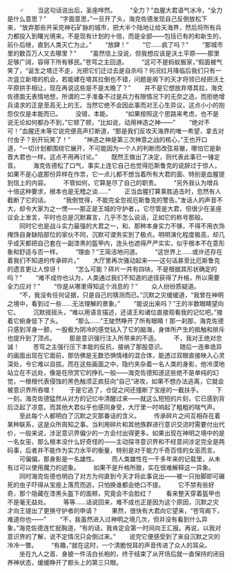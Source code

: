 　　♂
　　当这句话说出后，圣座哗然。
　　“全力？”血腥大君语气冰冷，“全力是什么意思？”
　　“字面意思，”一旦开了头，海克佐德发现自己反倒放松下来，“放弃那些开采完神石矿脉的城市，把大半个陆地让给天海界，然后将所有兵力都投入到曙光境来。不是现有计划的十倍，而是全部——包括已有的和新生的，前仆后继，直到人类灭亡为止。”
　　“放肆！”
　　“它……疯了吗？”
　　“那城市里的数百万人又去哪里？”
　　“虽然信上没说，但我想应该是沃土平原——那里足够广阔，容得下所有移民。”苍穹之主回道。
　　“这可不是蚂蚁搬家，”假面被气笑了，“诞生之塔迁不走，光把它们迁过去是自杀吗？何况红月降临后我们只有一次竖立新塔的机会，若能建在塔其拉倒也不错，问题是阁下的天才将领已经把沃土平原拱手相让，现在再说这些是不是太晚了？”
　　并不是它想放弃塔其拉，海克佐德面无表情地想，所谓的二手准备不过是兵力有限情况下的无奈之选，而拒绝增兵请求的正是至高无上的王。当然它绝不会因此事而对王心生异议，这点小小的抱怨仅仅是本能而已。
　　没错，本能。
　　“如果按照这个思路来考虑，也不是说无论如何都办不到，”它顿了顿，“比如说，动用神造之神——”
　　“绝对不可！”血腥还未等它说完便高声打断道，“那是我们反攻天海界的唯一希望，拿去对付虫子？别开玩笑了！”
　　“神造之神是第三次神意之战的核心，”王也开口道，“一切计划都围绕它展开，不可能因为一个人的判断而改弦易辙，哪怕它是新晋大君也一样。这点不用再讨论。”
　　既然王做出了决定，则代表此事已一锤定音。
　　海克佐德松了口气，事实上连它自己也觉得厄斯鲁克的说辞过于惊人，如果不是心底那份异样在作祟，它一点儿都不想当着所有大君的面、特别是血腥提到信上的内容。
　　不管如何，它算是尽了自己的职责。
　　“另外我认为增兵十倍这种要求，根本也是无稽之谈……”
　　正当血腥打算乘胜追击时，忽然有人截断了它的话。
　　“我倒觉得，不能完全忽视厄斯鲁克的警告。”发话人的声音不大，却令大家为之一愣——那正是王城的守护者，。它尽管是大君，但很少在圣座议会上发言，平时也总是沉默寡言，几乎不怎么说话，正如它的称号那般。
　　同时它也是战斗实力最强的大君之一，和、那种本身实力不够，不得不用衣饰掩饰自身缺陷部位的家伙不同，沉默可谓务实到了极点。明明演化程度极高，却几乎成天都把自己套在一副漆黑的盔甲内，连头也遮得严严实实，似乎根本不在意形象和舒适与否一样。
　　“理由？”王简洁地问道。
　　“这世界上……或许还存在着我们不知道的传承碎片。”
　　大厅里再次骚动起来——这句话甚至比厄斯鲁克的遗言更让人惊讶！
　　“怎么可能？碎片一共有四块，不是根据其形状确定的吗？”
　　“难不成你也认为，人类通过我们不知道的途径获得了升格，所以需要全力应对？”
　　“你是从哪里得知这个消息的？”
　　众人纷纷质疑道。
　　“不，我没有任何证据，只是自己的猜测而已。”沉默之灾缓缓道，“我曾在神明之境中，看到过一些……无法理解的景象。”
　　“能说出来吗？”王的半数眼睛望向它。
　　沉默摇摇头，“难以用语言描述，还请王和诸位直接观看我的记忆吧。”接着它俯身低下了头。
　　“那么……”王陡然睁开了所有眼睛！那一刹那，海克佐德只感到浑身一颤，一股极为阴冷的感觉钻入了它的脑海，身体所产生的抵触和排斥也提升到了顶点。
　　那是意识强行注入所带来的不适。
　　不，我对王绝对忠诚！
　　苍穹之主强行压下本能的反抗，接纳了那股意识。
　　随后一连串诡异的画面出现在它面前，那仿佛是无数恐惧情绪的混合体，能透过双眼直接映入心灵深处，令它难以自拔。而在这些画面之中，隐约夹杂着一名人类的身影，他冷漠地站立在不远处，像是在欣赏它的挣扎一般——海克佐德知道这些绝不是单纯的幻觉，一根根代表侵蚀的黑色触须正疯狂向“自己”进攻，如果不想办法逃离，它就会被意识界所吞噬！
　　于是它逃了，仓促之间还撞断了宝座的一截扶手。
　　下一刻，海克佐德猛然从对方的记忆中清醒过来——就这么短短的片刻，它已感到背后泛起了凉意。而其他大君似乎也感同身受，大厅里一时响起了粗粗的喘气声。
　　至此每个人都明白了沉默之灾那番话的含义。
　　传承碎片之间互相存在着某种联系，这是众所周知之事。当利用碎片和其他族群进行意识交流时需要付出代价，一般来说，涉足意识界偏少的一方会付出得更多。如果出现在神明之境中的是一名女巫，那么根本没什么好奇怪的——主动探寻意识界和不经意间涉足完全是两码事，后者并不能作为实力水平的衡量，特别是对于能力千奇百怪的女巫而言。
　　可偏偏，那身影是一名雄性。
　　而人类雄性在一千多年来的记载里，从未有过可以使用魔力的迹象。
　　如果不是升格所致，实在很难解释这一异象。
　　同时海克佐德也明白了对方为何直到今天才将此事说出——被一只抬脚即可碾死的虫子吓得从宝座上落荒而逃，只怕换谁都会绝口不提。
　　它不禁有些好奇，那个隐藏在漆黑头盔下的面颊，究竟会不会脸红？
　　看来整天穿着盔甲也不是毫无益处。
　　等等……话说回来，难不成也正是因为这个原因，沉默之灾才向王提出了更换守护者的申请？
　　果然，很快有大君向它望来，“苍穹阁下，难道你也——”
　　“不，我虽然进入过神明之境几次，但并没有看到什么异象，”海克佐德连忙挺胸道，“有的话，我肯定会第一时间向王汇报。再说，以我对意识界的了解，说不定情况只会倒过来。”
　　说完它便感受到了来自沉默之灾的冷冷一瞥。
　　“有趣，”就在这时，一个清脆悦耳的声音传进了众人的耳朵。
　　坐在九人之首、身披一件洁白长袍的，终于结束了从开场后就一直保持的闭目养神状态，缓缓睁开了额头上的第三只眼。